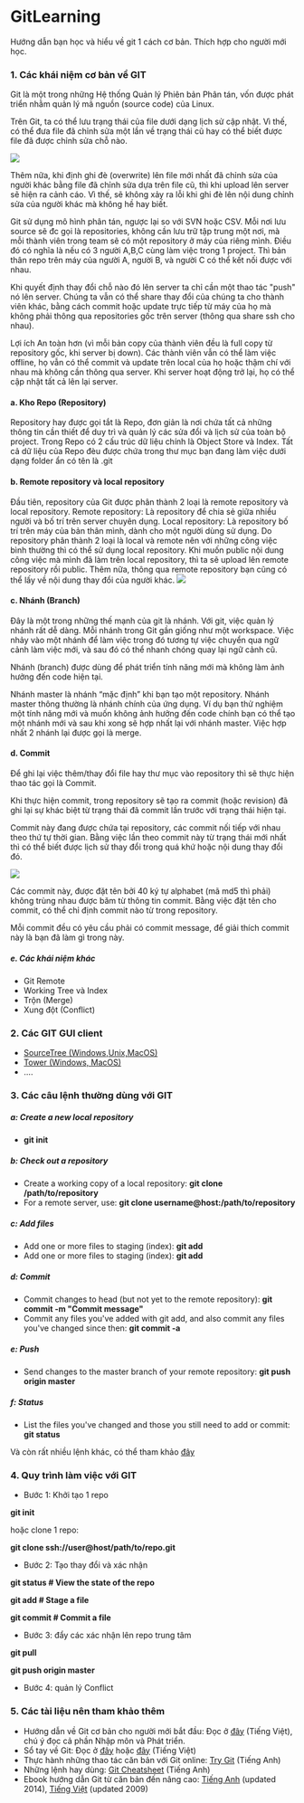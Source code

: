 # GitLearning
Hướng dẫn bạn học và hiểu về git 1 cách cơ bản. Thích hợp cho người mới học.
### 1. Các khái niệm cơ bản về GIT
Git là một trong những Hệ thống Quản lý Phiên bản Phân tán, vốn được phát triển nhằm quản lý mã nguồn (source code) của Linux.

Trên Git, ta có thể lưu trạng thái của file dưới dạng lịch sử cập nhật. Vì thế, có thể đưa file đã chỉnh sửa một lần về trạng thái cũ hay có thể biết được file đã được chỉnh sửa chỗ nào.

![](https://4.bp.blogspot.com/-ZYIJIZWTj-I/VTvM1dMdDCI/AAAAAAAACWA/_V9XNOLwkAw/s1600/2color-lightbg%402x.png)

Thêm nữa, khi định ghi đè (overwrite) lên file mới nhất đã chỉnh sửa của người khác bằng file đã chỉnh sửa dựa trên file cũ, thì khi upload lên server sẽ hiện ra cảnh cáo. Vì thế, sẽ không xảy ra lỗi khi ghi đè lên nội dung chỉnh sửa của người khác mà không hề hay biết.

Git sử dụng mô hình phân tán, ngược lại so với SVN hoặc CSV. Mỗi nơi lưu source sẽ đc gọi là repositories, không cần lưu trữ tập trung một nơi, mà mỗi thành viên trong team sẽ có một repository ở máy của riêng mình.
Điều đó có nghĩa là nếu có 3 người A,B,C cùng làm việc trong 1 project. Thì bản thân repo trên máy của người A, người B, và người C có thể kết nối được với nhau.

Khi quyết định thay đổi chỗ nào đó lên server ta chỉ cần một thao tác "push" nó lên server. Chúng ta vẫn có thể share thay đổi của chúng ta cho thành viên khác, bằng cách commit hoặc update trực tiếp từ máy của họ mà không phải thông qua repositories gốc trên server (thông qua share ssh cho nhau).

Lợi ích
An toàn hơn (vì mỗi bản copy của thành viên đều là full copy từ repository gốc, khi server bị down).
Các thành viên vẫn có thể làm việc offline, họ vẫn có thể commit và update trên local của họ hoặc thậm chí với nhau mà không cần thông qua server.
Khi server hoạt động trở lại, họ có thể cập nhật tất cả lên lại server.
#### a. Kho Repo (Repository)
Repository hay được gọi tắt là Repo, đơn giản là nơi chứa tất cả những thông tin cần thiết để duy trì và quản lý các sửa đổi và lịch sử của toàn bộ project. Trong Repo có 2 cấu trúc dữ liệu chính là Object Store và Index. Tất cả dữ liệu của Repo đèu được chứa trong thư mục bạn đang làm việc dưới dạng folder ẩn có tên là .git

#### b. Remote repository và local repository
Đầu tiên, repository của Git được phân thành 2 loại là remote repository và local repository.
Remote repository: Là repository để chia sẻ giữa nhiều người và bố trí trên server chuyên dụng.
Local repository: Là repository bố trí trên máy của bản thân mình, dành cho một người dùng sử dụng.
Do repository phân thành 2 loại là local và remote nên với những công việc bình thường thì có thể sử dụng local repository. Khi muốn public nội dung công việc mà mình đã làm trên local repository, thì ta sẽ upload lên remote repository rồi public. Thêm nữa, thông qua remote repository bạn cũng có thể lấy về nội dung thay đổi của người khác.
![](https://2.bp.blogspot.com/-aBPG-ztqfk0/VTvHH59jZkI/AAAAAAAACVc/eXqR_iG3oys/s1600/basic-remote-workflow.png)

#### c. Nhánh (Branch)
Đây là một trong những thế mạnh của git là nhánh. Với git, việc quản lý nhánh rất dễ dàng. Mỗi nhánh trong Git gần giống như một workspace. Việc nhảy vào một nhánh để làm việc trong đó tương tự việc chuyển qua ngữ cảnh làm việc mới, và sau đó có thể nhanh chóng quay lại ngữ cảnh cũ.

Nhánh (branch) được dùng để phát triển tính năng mới mà không làm ảnh hưởng đến code hiện tại.

Nhánh master là nhánh “mặc định” khi bạn tạo một repository.
Nhánh master thông thường là nhánh chính của ứng dụng. Ví dụ bạn thử nghiệm một tính năng mới và muốn không ảnh hưởng đến code chính bạn có thể tạo một nhánh mới và sau khi xong sẽ hợp nhất lại với nhánh master. Việc hợp nhất 2 nhánh lại được gọi là merge.


#### d. Commit
Để ghi lại việc thêm/thay đổi file hay thư mục vào repository thì sẽ thực hiện thao tác gọi là Commit.

Khi thực hiện commit, trong repository sẽ tạo ra commit (hoặc revision) đã ghi lại sự khác biệt từ trạng thái đã commit lần trước với trạng thái hiện tại.

Commit này đang được chứa tại repository, các commit nối tiếp với nhau theo thứ tự thời gian. Bằng việc lần theo commit này từ trạng thái mới nhất thì có thể biết được lịch sử thay đổi trong quá khứ hoặc nội dung thay đổi đó.

![](https://2.bp.blogspot.com/-ck1jR2dDy6s/VTvIjBktgaI/AAAAAAAACVo/D-_6lpJqojQ/s1600/capture_intro1_3_1.png)

Các commit này, được đặt tên bởi 40 ký tự alphabet (mã md5 thì phải) không trùng nhau được băm từ thông tin commit. Bằng việc đặt tên cho commit, có thể chỉ định commit nào từ trong repository.

Mỗi commit đều có yêu cầu phải có commit message, để giải thích commit này là bạn đã làm gì trong này.
##### e. Các khái niệm khác
- Git Remote
- Working Tree và Index
- Trộn (Merge)
- Xung đột (Conflict)

### 2. Các GIT GUI client
- [SourceTree (Windows,Unix,MacOS)](https://www.sourcetreeapp.com/)
- [Tower (Windows, MacOS)](https://www.git-tower.com/)
- ....

### 3. Các câu lệnh thường dùng với GIT
##### a: Create a new local repository
- **git init**

##### b: Check out a repository
- Create a working copy of a local repository: **git clone /path/to/repository**
- For a remote server, use: **git clone username@host:/path/to/repository**

##### c: Add files
- Add one or more files to staging (index): **git add <filename>**
- Add one or more files to staging (index): **git add**

##### d: Commit
- Commit changes to head (but not yet to the remote repository): **git commit -m "Commit message"**
- Commit any files you've added with git add, and also commit any files you've changed since then: **git commit -a**

##### e: Push
- Send changes to the master branch of your remote repository:
**git push origin master**

##### f: Status
- List the files you've changed and those you still need to add or commit:	**git status**

Và còn rất nhiều lệnh khác, có thể tham khảo [đây](https://confluence.atlassian.com/bitbucketserver/basic-git-commands-776639767.html)
### 4. Quy trình làm việc với GIT
- Bước 1: Khởi tạo 1 repo

**git init**

hoặc clone 1 repo:

**git clone ssh://user@host/path/to/repo.git**
- Bước 2: Tạo thay đổi và xác nhận

**git status # View the state of the repo**

**git add <some-file> # Stage a file**

**git commit # Commit a file</some-file>**

- Bước 3: đẩy các xác nhận lên repo trung tâm

**git pull**

**git push origin master**
- Bước 4: quản lý Conflict


### 5. Các tài liệu nên tham khảo thêm
- Hướng dẫn về Git cơ bản cho người mới bắt đầu: Đọc ở [đây](https://backlog.com/git-tutorial/vn/intro/intro1_1.html) (Tiếng Việt), chú ý đọc cả phần Nhập môn và Phát triển.
- Sổ tay về Git: Đọc ở [đây](http://hnq90.github.io/git-guide/index.vi.html) hoặc [đây](https://learnxinyminutes.com/docs/vi-vn/git-vi/) (Tiếng Việt)
- Thực hành những thao tác căn bản với Git online: [Try Git](http://try.github.io/) (Tiếng Anh)
- Những lệnh hay dùng: [Git Cheatsheet](https://www.git-tower.com/blog/git-cheat-sheet/) (Tiếng Anh)
- Ebook hướng dẫn Git từ căn bản đến nâng cao: [Tiếng Anh](https://git-scm.com/book/en/v2) (updated 2014), [Tiếng Việt](https://git-scm.com/book/vi/v1) (updated 2009)
